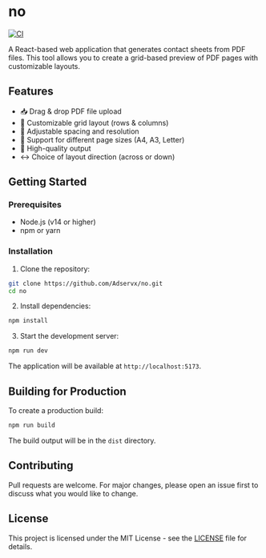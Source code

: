 # no

[![CI](https://github.com/Adservx/no/actions/workflows/ci.yml/badge.svg)](https://github.com/Adservx/no/actions/workflows/ci.yml)

A React-based web application that generates contact sheets from PDF files. This tool allows you to create a grid-based preview of PDF pages with customizable layouts.

## Features

- 📥 Drag & drop PDF file upload
- 🔧 Customizable grid layout (rows & columns)
- 📐 Adjustable spacing and resolution
- 📄 Support for different page sizes (A4, A3, Letter)
- 🎨 High-quality output
- ↔️ Choice of layout direction (across or down)

## Getting Started

### Prerequisites

- Node.js (v14 or higher)
- npm or yarn

### Installation

1. Clone the repository:
```bash
git clone https://github.com/Adservx/no.git
cd no
```

2. Install dependencies:
```bash
npm install
```

3. Start the development server:
```bash
npm run dev
```

The application will be available at `http://localhost:5173`.

## Building for Production

To create a production build:

```bash
npm run build
```

The build output will be in the `dist` directory.

## Contributing

Pull requests are welcome. For major changes, please open an issue first to discuss what you would like to change.

## License

This project is licensed under the MIT License - see the [LICENSE](LICENSE) file for details.
